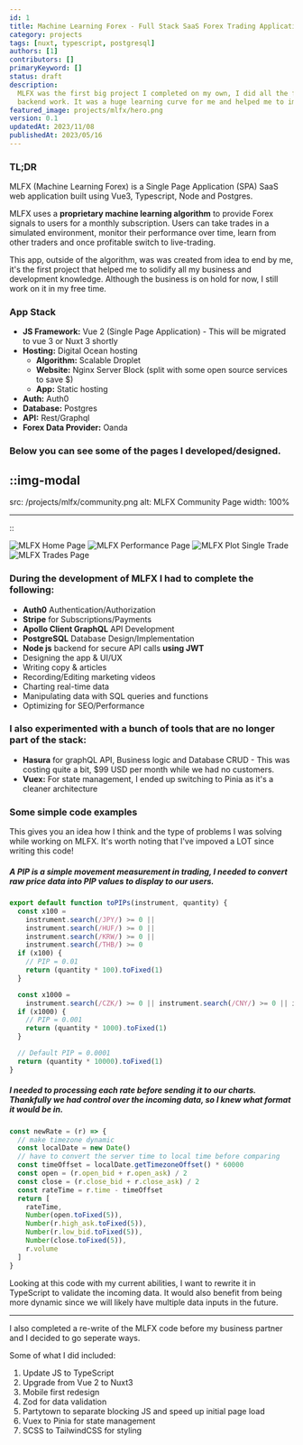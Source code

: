 ```yaml
---
id: 1
title: Machine Learning Forex - Full Stack SaaS Forex Trading Application
category: projects
tags: [nuxt, typescript, postgresql]
authors: [1]
contributors: []
primaryKeyword: []
status: draft
description:
  MLFX was the first big project I completed on my own, I did all the frontend and most of the
  backend work. It was a huge learning curve for me and helped me to improve in all areas.
featured_image: projects/mlfx/hero.png
version: 0.1
updatedAt: 2023/11/08
publishedAt: 2023/05/16
---
```


### TL;DR

MLFX (Machine Learning Forex) is a Single Page Application (SPA) SaaS web application built using
Vue3, Typescript, Node and Postgres.

MLFX uses a **proprietary machine learning algorithm** to provide Forex signals to users for a
monthly subscription. Users can take trades in a simulated environment, monitor their performance
over time, learn from other traders and once profitable switch to live-trading.

This app, outside of the algorithm, was was created from idea to end by me, it's the first project
that helped me to solidify all my business and development knowledge. Although the business is on
hold for now, I still work on it in my free time.

### App Stack

- **JS Framework:** Vue 2 (Single Page Application) - This will be migrated to vue 3 or Nuxt 3
  shortly
- **Hosting:** Digital Ocean hosting
  - **Algorithm:** Scalable Droplet
  - **Website:** Nginx Server Block (split with some open source services to save $)
  - **App:** Static hosting
- **Auth:** Auth0
- **Database:** Postgres
- **API:** Rest/Graphql
- **Forex Data Provider:** Oanda
<!-- **:** Rest/Graphql -->

### Below you can see some of the pages I developed/designed.

## ::img-modal

src: /projects/mlfx/community.png alt: MLFX Community Page width: 100%

---

::

![MLFX Home Page](/projects/mlfx/home.png) ![MLFX Performance Page](/projects/mlfx/performance.png)
![MLFX Plot Single Trade](/projects/mlfx/plot-single.png)
![MLFX Trades Page](/projects/mlfx/trades.png)

### During the development of MLFX I had to complete the following:

- **Auth0** Authentication/Authorization
- **Stripe** for Subscriptions/Payments
- **Apollo Client GraphQL** API Development
- **PostgreSQL** Database Design/Implementation
- **Node js** backend for secure API calls **using JWT**
- Designing the app & UI/UX
- Writing copy & articles
- Recording/Editing marketing videos
- Charting real-time data
- Manipulating data with SQL queries and functions
- Optimizing for SEO/Performance

### I also experimented with a bunch of tools that are no longer part of the stack:

- **Hasura** for graphQL API, Business logic and Database CRUD - This was costing quite a bit, $99
  USD per month while we had no customers.
- **Vuex:** For state management, I ended up switching to Pinia as it's a cleaner architecture

### Some simple code examples

This gives you an idea how I think and the type of problems I was solving while working on MLFX.
It's worth noting that I've impoved a LOT since writing this code!

##### A PIP is a simple movement measurement in trading, I needed to convert raw price data into PIP values to display to our users.

```javascript
export default function toPIPs(instrument, quantity) {
  const x100 =
    instrument.search(/JPY/) >= 0 ||
    instrument.search(/HUF/) >= 0 ||
    instrument.search(/KRW/) >= 0 ||
    instrument.search(/THB/) >= 0
  if (x100) {
    // PIP = 0.01
    return (quantity * 100).toFixed(1)
  }

  const x1000 =
    instrument.search(/CZK/) >= 0 || instrument.search(/CNY/) >= 0 || instrument.search(/INR/) >= 0
  if (x1000) {
    // PIP = 0.001
    return (quantity * 1000).toFixed(1)
  }

  // Default PIP = 0.0001
  return (quantity * 10000).toFixed(1)
}
```

##### I needed to processing each rate before sending it to our charts. Thankfully we had control over the incoming data, so I knew what format it would be in.

```javascript
const newRate = (r) => {
  // make timezone dynamic
  const localDate = new Date()
  // have to convert the server time to local time before comparing
  const timeOffset = localDate.getTimezoneOffset() * 60000
  const open = (r.open_bid + r.open_ask) / 2
  const close = (r.close_bid + r.close_ask) / 2
  const rateTime = r.time - timeOffset
  return [
    rateTime,
    Number(open.toFixed(5)),
    Number(r.high_ask.toFixed(5)),
    Number(r.low_bid.toFixed(5)),
    Number(close.toFixed(5)),
    r.volume
  ]
}
```

Looking at this code with my current abilities, I want to rewrite it in TypeScript to validate the
incoming data. It would also benefit from being more dynamic since we will likely have multiple data
inputs in the future.

---

I also completed a re-write of the MLFX code before my business partner and I decided to go seperate ways.

Some of what I did included:

1. Update JS to TypeScript
2. Upgrade from Vue 2 to Nuxt3
3. Mobile first redesign
4. Zod for data validation
5. Partytown to separate blocking JS and speed up initial page load
6. Vuex to Pinia for state management
7. SCSS to TailwindCSS for styling





